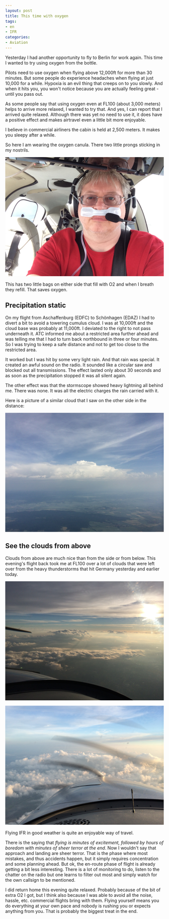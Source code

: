 ```yaml
---
layout: post
title: This time with oxygen
tags:
- en
- IFR
categories:
- Aviation
---
```

Yesterday I had another opportunity to fly to Berlin for work again. This time I wanted to try using oxygen from the bottle.

Pilots need to use oxygen when flying above 12,000ft for more than 30 minutes. But some people do experience headaches when flying at just 10,000 for a while. Hypoxia is an evil thing that creeps on to you slowly. And when it hits you, you won't notice because you are actually feeling great - until you pass out.

As some people say that using oxygen even at FL100 (about 3,000 meters) helps to arrive more relaxed, I wanted to try that. And yes, I can report that I arrived quite relaxed. Although there was yet no need to use it, it does have a positive effect and makes airtravel even a little bit more enjoyable. 

I believe in commercial airliners the cabin is held at 2,500 meters. It makes you sleepy after a while.

So here I am wearing the oxygen canula. There two little prongs sticking in my nostrils.

![2014 06 10 09.48.59](/img/posts/2014-06-11/2014-06-10%2009.48.59.jpg)

This has two little bags on either side that fill with O2 and when I breath they refill. That saves oxygen.

## Precipitation static

On my flight from Aschaffenburg (EDFC) to Schönhagen (EDAZ) I had to divert a bit to avoid a towering cumulus cloud. I was at 10,000ft and the cloud base was probably at 11,000ft. I deviated to the right to not pass underneath it. ATC informed me about a restricted area further ahead and was telling me that I had to turn back northbound in three or four minutes. So I was trying to keep a safe distance and not to get too close to the restricted area. 

It worked but I was hit by some very light rain. And that rain was special. It created an awful sound on the radio. It sounded like a circular saw and blocked out all transmissions. The effect lasted only about 30 seconds and as soon as the precipitation stopped it was all silent again.

The other effect was that the stormscope showed heavy lightning all behind me. There was none. It was all the electric charges the rain carried with it.

Here is a picture of a similar cloud that I saw on the other side in the distance:

![2014 06 10 09.49.47](/img/posts/2014-06-11/2014-06-10%2009.49.47.jpg)

## See the clouds from above

Clouds from above are much nice than from the side or from below. This evening's flight back took me at FL100 over a lot of clouds that were left over from the heavy thunderstorms that hit Germany yesterday and earlier today.

![2014 06 11 20.36.16](/img/posts/2014-06-11/2014-06-11%2020.36.16.jpg)

![2014 06 11 20.50.35](/img/posts/2014-06-11/2014-06-11%2020.50.35.jpg)

Flying IFR in good weather is quite an enjoyable way of travel. 

There is the saying that _flying is minutes of excitement, followed by hours of boredom with minutes of sheer terror at the end_. Now I wouldn't say that approach and landing are sheer terror. That is the phase where most mistakes, and thus accidents happen, but it simply requires concentration and some planning ahead. But ok, the en-route phase of flight is already getting a bit less interesting. There is a lot of monitoring to do, listen to the chatter on the radio but one learns to filter out most and simply watch for the own callsign to be mentioned.

I did return home this evening quite relaxed. Probably because of the bit of extra O2 I got, but I think also because I was able to avoid all the noise, hassle, etc. commercial flights bring with them. Flying yourself means you do everything at your own pace and nobody is rushing you or expects anything from you. That is probably the biggest treat in the end.
